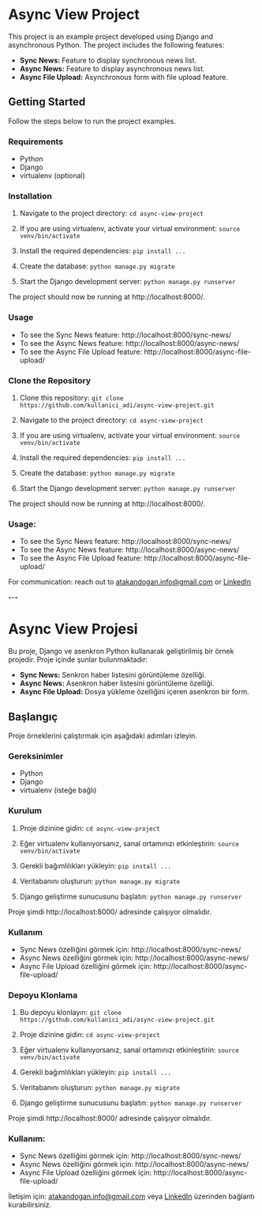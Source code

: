 # Async View Project

This project is an example project developed using Django and asynchronous Python. The project includes the following features:

- **Sync News:** Feature to display synchronous news list.
- **Async News:** Feature to display asynchronous news list.
- **Async File Upload:** Asynchronous form with file upload feature.

## Getting Started

Follow the steps below to run the project examples.

### Requirements

- Python
- Django
- virtualenv (optional)

### Installation

1. Navigate to the project directory: `cd async-view-project`

2. If you are using virtualenv, activate your virtual environment: `source venv/bin/activate`

3. Install the required dependencies: `pip install ...`

4. Create the database: `python manage.py migrate`

5. Start the Django development server: `python manage.py runserver`

The project should now be running at http://localhost:8000/.

### Usage

- To see the Sync News feature: http://localhost:8000/sync-news/
- To see the Async News feature: http://localhost:8000/async-news/
- To see the Async File Upload feature: http://localhost:8000/async-file-upload/

### Clone the Repository

1. Clone this repository: `git clone https://github.com/kullanici_adi/async-view-project.git`

2. Navigate to the project directory: `cd async-view-project`

3. If you are using virtualenv, activate your virtual environment: `source venv/bin/activate`

4. Install the required dependencies: `pip install ...`

5. Create the database: `python manage.py migrate`

6. Start the Django development server: `python manage.py runserver`

The project should now be running at http://localhost:8000/.

### Usage:

- To see the Sync News feature: http://localhost:8000/sync-news/
- To see the Async News feature: http://localhost:8000/async-news/
- To see the Async File Upload feature: http://localhost:8000/async-file-upload/

For communication: reach out to atakandogan.info@gmail.com or [LinkedIn](https://www.linkedin.com/in/atakandoan/) 


*************************************************-*************************************************-*************************************************-*************************************************

  
# Async View Projesi

Bu proje, Django ve asenkron Python kullanarak geliştirilmiş bir örnek projedir. Proje içinde şunlar bulunmaktadır:

- **Sync News:** Senkron haber listesini görüntüleme özelliği.
- **Async News:** Asenkron haber listesini görüntüleme özelliği.
- **Async File Upload:** Dosya yükleme özelliğini içeren asenkron bir form.

## Başlangıç

Proje örneklerini çalıştırmak için aşağıdaki adımları izleyin.

### Gereksinimler

- Python
- Django
- virtualenv (isteğe bağlı)

### Kurulum

1. Proje dizinine gidin: `cd async-view-project`

2. Eğer virtualenv kullanıyorsanız, sanal ortamınızı etkinleştirin: `source venv/bin/activate`

3. Gerekli bağımlılıkları yükleyin: `pip install ...`

4. Veritabanını oluşturun: `python manage.py migrate`

5. Django geliştirme sunucusunu başlatın: `python manage.py runserver`

Proje şimdi http://localhost:8000/ adresinde çalışıyor olmalıdır.

### Kullanım

- Sync News özelliğini görmek için: http://localhost:8000/sync-news/
- Async News özelliğini görmek için: http://localhost:8000/async-news/
- Async File Upload özelliğini görmek için: http://localhost:8000/async-file-upload/

### Depoyu Klonlama

1. Bu depoyu klonlayın: `git clone https://github.com/kullanici_adi/async-view-project.git`

2. Proje dizinine gidin: `cd async-view-project`

3. Eğer virtualenv kullanıyorsanız, sanal ortamınızı etkinleştirin: `source venv/bin/activate`

4. Gerekli bağımlılıkları yükleyin: `pip install ...`

5. Veritabanını oluşturun: `python manage.py migrate`

6. Django geliştirme sunucusunu başlatın: `python manage.py runserver`

Proje şimdi http://localhost:8000/ adresinde çalışıyor olmalıdır.

### Kullanım:

- Sync News özelliğini görmek için: http://localhost:8000/sync-news/
- Async News özelliğini görmek için: http://localhost:8000/async-news/
- Async File Upload özelliğini görmek için: http://localhost:8000/async-file-upload/

İletişim için: atakandogan.info@gmail.com veya [LinkedIn](https://www.linkedin.com/in/atakandoan/) üzerinden bağlantı kurabilirsiniz.




